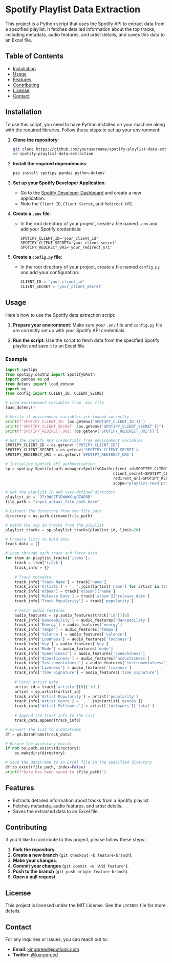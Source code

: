 # Spotify Playlist Data Extraction

This project is a Python script that uses the Spotify API to extract data from a specified playlist. It fetches detailed information about the top tracks, including metadata, audio features, and artist details, and saves this data to an Excel file.

## Table of Contents

- [Installation](#installation)
- [Usage](#usage)
- [Features](#features)
- [Contributing](#contributing)
- [License](#license)
- [Contact](#contact)

## Installation

To use this script, you need to have Python installed on your machine along with the required libraries. Follow these steps to set up your environment:

1. **Clone the repository**:
   ```bash
   git clone https://github.com/yourusername/spotify-playlist-data-extraction.git
   cd spotify-playlist-data-extraction
   ```

2. **Install the required dependencies**:
   ```bash
   pip install spotipy pandas python-dotenv
   ```

3. **Set up your Spotify Developer Application**:
   - Go to the [Spotify Developer Dashboard](https://developer.spotify.com/dashboard/applications) and create a new application.
   - Note the `Client ID`, `Client Secret`, and `Redirect URI`.

4. **Create a `.env` file**:
   - In the root directory of your project, create a file named `.env` and add your Spotify credentials:
     ```
     SPOTIPY_CLIENT_ID='your_client_id'
     SPOTIPY_CLIENT_SECRET='your_client_secret'
     SPOTIPY_REDIRECT_URI='your_redirect_uri'
     ```

5. **Create a `config.py` file**:
   - In the root directory of your project, create a file named `config.py` and add your configuration:
     ```python
     CLIENT_ID = 'your_client_id'
     CLIENT_SECRET = 'your_client_secret'
     ```

## Usage

Here's how to use the Spotify data extraction script:

1. **Prepare your environment**: Make sure your `.env` file and `config.py` file are correctly set up with your Spotify API credentials.

2. **Run the script**: Use the script to fetch data from the specified Spotify playlist and save it to an Excel file.

### Example

```python
import spotipy
from spotipy.oauth2 import SpotifyOAuth
import pandas as pd
from dotenv import load_dotenv
import os
from config import CLIENT_ID, CLIENT_SECRET

# Load environment variables from .env file
load_dotenv()

# Verify if environment variables are loaded correctly
print(f"SPOTIPY_CLIENT_ID: {os.getenv('SPOTIPY_CLIENT_ID')}")
print(f"SPOTIPY_CLIENT_SECRET: {os.getenv('SPOTIPY_CLIENT_SECRET')}")
print(f"SPOTIPY_REDIRECT_URI: {os.getenv('SPOTIPY_REDIRECT_URI')}")

# Get the Spotify API credentials from environment variables
SPOTIPY_CLIENT_ID = os.getenv('SPOTIPY_CLIENT_ID')
SPOTIPY_CLIENT_SECRET = os.getenv('SPOTIPY_CLIENT_SECRET')
SPOTIPY_REDIRECT_URI = os.getenv('SPOTIPY_REDIRECT_URI')

# Initialize Spotify API authentication
sp = spotipy.Spotify(auth_manager=SpotifyOAuth(client_id=SPOTIPY_CLIENT_ID,
                                               client_secret=SPOTIPY_CLIENT_SECRET,
                                               redirect_uri=SPOTIPY_REDIRECT_URI,
                                               scope="playlist-read-private"))

# Get the playlist ID and user-defined directory
playlist_id = '37i9dQZF1DWWWXigQZAD8B'
file_path = "input_actual_file_path_here"

# Extract the directory from the file path
directory = os.path.dirname(file_path)

# Fetch the top 20 tracks from the playlist
playlist_tracks = sp.playlist_tracks(playlist_id, limit=20)

# Prepare lists to hold data
track_data = []

# Loop through each track and fetch data
for item in playlist_tracks['items']:
    track = item['track']
    track_info = {}
    
    # Track metadata
    track_info['Track Name'] = track['name']
    track_info['Artists'] = ', '.join([artist['name'] for artist in track['artists']])
    track_info['Album'] = track['album']['name']
    track_info['Release Date'] = track['album']['release_date']
    track_info['Track Popularity'] = track['popularity']
    
    # Fetch audio features
    audio_features = sp.audio_features(track['id'])[0]
    track_info['Danceability'] = audio_features['danceability']
    track_info['Energy'] = audio_features['energy']
    track_info['Tempo'] = audio_features['tempo']
    track_info['Valence'] = audio_features['valence']
    track_info['Loudness'] = audio_features['loudness']
    track_info['Key'] = audio_features['key']
    track_info['Mode'] = audio_features['mode']
    track_info['Speechiness'] = audio_features['speechiness']
    track_info['Acousticness'] = audio_features['acousticness']
    track_info['Instrumentalness'] = audio_features['instrumentalness']
    track_info['Liveness'] = audio_features['liveness']
    track_info['Time Signature'] = audio_features['time_signature']
    
    # Fetch artist data
    artist_id = track['artists'][0]['id']
    artist = sp.artist(artist_id)
    track_info['Artist Popularity'] = artist['popularity']
    track_info['Artist Genre'] = ', '.join(artist['genres'])
    track_info['Artist Followers'] = artist['followers']['total']
    
    # Append the track info to the list
    track_data.append(track_info)

# Convert the list to a DataFrame
df = pd.DataFrame(track_data)

# Ensure the directory exists
if not os.path.exists(directory):
    os.makedirs(directory)

# Save the DataFrame to an Excel file in the specified directory
df.to_excel(file_path, index=False)
print(f"Data has been saved to {file_path}")
```

## Features

- Extracts detailed information about tracks from a Spotify playlist.
- Fetches metadata, audio features, and artist details.
- Saves the extracted data to an Excel file.

## Contributing

If you'd like to contribute to this project, please follow these steps:

1. **Fork the repository**.
2. **Create a new branch** (`git checkout -b feature-branch`).
3. **Make your changes**.
4. **Commit your changes** (`git commit -m 'Add feature'`).
5. **Push to the branch** (`git push origin feature-branch`).
6. **Open a pull request**.

## License

This project is licensed under the MIT License. See the `LICENSE` file for more details.

## Contact

For any inquiries or issues, you can reach out to:
- **Email**: kingqreed@outlook.com
- **Twitter**: [@kxngqreed](https://twitter.com/yourusername)
